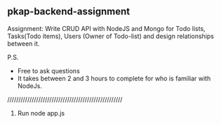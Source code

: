 pkap-backend-assignment
------------------------

Assignment: Write CRUD API with NodeJS and Mongo for Todo lists, Tasks(Todo items), Users (Owner of Todo-list) and design relationships between it.


P.S.
- Free to ask questions
- It takes between 2 and 3 hours to complete for who is familiar with NodeJs.

////////////////////////////////////////////////////
1. Run node app.js
